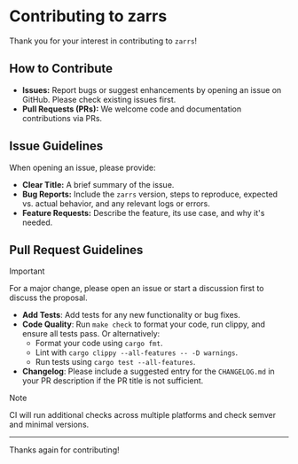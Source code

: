 # Contributing to zarrs

Thank you for your interest in contributing to `zarrs`!

## How to Contribute

*   **Issues:** Report bugs or suggest enhancements by opening an issue on GitHub. Please check existing issues first.
*   **Pull Requests (PRs):** We welcome code and documentation contributions via PRs.

## Issue Guidelines

When opening an issue, please provide:

- **Clear Title:** A brief summary of the issue.
- **Bug Reports:** Include the `zarrs` version, steps to reproduce, expected vs. actual behavior, and any relevant logs or errors.
- **Feature Requests:** Describe the feature, its use case, and why it's needed.

## Pull Request Guidelines

> [!IMPORTANT]
> For a major change, please open an issue or start a discussion first to discuss the proposal.

- **Add Tests**: Add tests for any new functionality or bug fixes.
- **Code Quality**: Run `make check` to format your code, run clippy, and ensure all tests pass. Or alternatively:
  - Format your code using `cargo fmt`.
  - Lint with `cargo clippy --all-features -- -D warnings`.
  - Run tests using `cargo test --all-features`.
- **Changelog**: Please include a suggested entry for the `CHANGELOG.md` in your PR description if the PR title is not sufficient.

> [!NOTE]
> CI will run additional checks across multiple platforms and check semver and minimal versions.

---

Thanks again for contributing!
